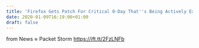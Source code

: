 ```yaml
---
title: 'Firefox Gets Patch For Critical 0-Day That''s Being Actively Exploited'
date: 2020-01-09T16:19:00+01:00
draft: false
---
```


  
  
from News ≈ Packet Storm https://ift.tt/2FzLNFb